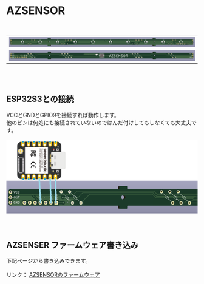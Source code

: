 # AZSENSOR
<br>
<table>
<tr><td><img src="/images/azsensor_pcb_t.png"></td></tr>
<tr><td><img src="/images/azsensor_pcb_b.png"></td></tr>
</table>
<br>
<br>

## ESP32S3との接続
VCCとGNDとGPIO9を接続すれば動作します。<br>
他のピンは何処にも接続されていないのではんだ付けしてもしなくても大丈夫です。<br>
<br>
<img src="/images/azsensor_def.png"><br>
<br><br>

## AZSENSER ファームウェア書き込み
下記ページから書き込みできます。<br>
<br>
リンク： <a href="https://palette-system.github.io/az-core/azsensor.html" target="_blank">AZSENSORのファームウェア</a><br>
<br><br>
